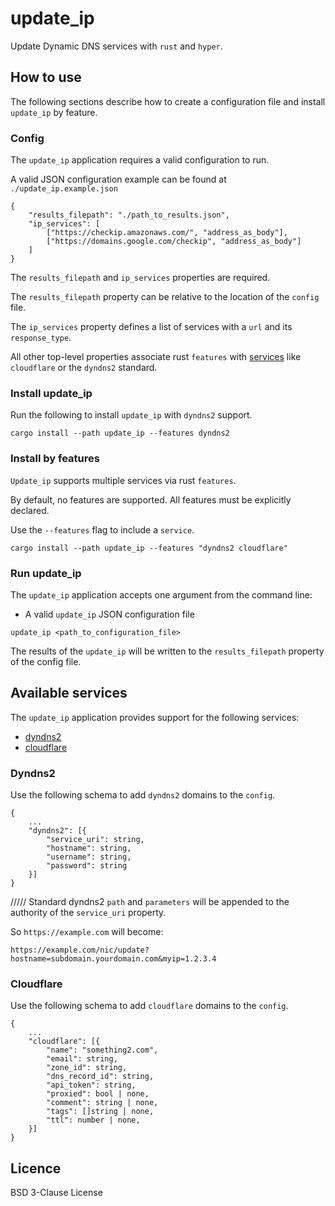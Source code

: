 # update_ip

Update Dynamic DNS services with `rust` and `hyper`.

## How to use

The following sections describe how to create a configuration file and install `update_ip` by feature.

### Config

The `update_ip` application requires a valid configuration to run.

A valid JSON configuration example can be found at
`./update_ip.example.json`

```
{
	"results_filepath": "./path_to_results.json",
	"ip_services": [
		["https://checkip.amazonaws.com/", "address_as_body"],
		["https://domains.google.com/checkip", "address_as_body"]
	]
}
```

The `results_filepath` and `ip_services` properties are required. 

The `results_filepath` property can be relative to the location of the `config` file.

The `ip_services` property defines a list of services with a `url` and its `response_type`.

All other top-level properties associate rust `features` with [services](#available-services) like `cloudflare` or the `dyndns2` standard.

### Install update_ip

Run the following to install `update_ip` with `dyndns2` support.

```
cargo install --path update_ip --features dyndns2
```

### Install by features

`Update_ip` supports multiple services via rust `features`.

By default, no features are supported. All features must be explicitly declared.

Use the `--features` flag to include a `service`.

```
cargo install --path update_ip --features "dyndns2 cloudflare"
```

### Run update_ip

The `update_ip` application accepts one argument from the command line:

- A valid `update_ip` JSON configuration file

```
update_ip <path_to_configuration_file>
```

The results of the `update_ip` will be written to the `results_filepath` property of the config file.

## Available services

The `update_ip` application provides support for the following services:

- [dyndns2](#Dyndns2)
- [cloudflare](#cloudflare)

### Dyndns2

Use the following schema to add `dyndns2` domains to the `config`.

```
{
	...
	"dyndns2": [{
		"service_uri": string,
		"hostname": string,
		"username": string,
		"password": string
	}]
}
```

/////
Standard dyndns2 `path` and `parameters` will be appended to the authority of the `service_uri` property.

So `https://example.com` will become:

```
https://example.com/nic/update?hostname=subdomain.yourdomain.com&myip=1.2.3.4
```

### Cloudflare

Use the following schema to add `cloudflare` domains to the `config`.

```
{
	...
	"cloudflare": [{
		"name": "something2.com",
		"email": string,
		"zone_id": string,
		"dns_record_id": string,
		"api_token": string,
		"proxied": bool | none,
		"comment": string | none,
		"tags": []string | none,
		"ttl": number | none,
	}]
}
```

## Licence

BSD 3-Clause License
